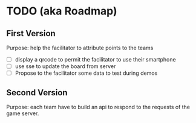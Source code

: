 # TODO (aka Roadmap)

## First Version

Purpose: help the facilitator to attribute points to the teams

- [ ] display a qrcode to permit the facilitator to use their smartphone
- [ ] use sse to update the board from server
- [ ] Propose to the facilitator some data to test during demos

## Second Version

Purpose: each team have to build an api to respond to the requests of the game server. 